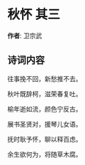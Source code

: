 # 秋怀  其三

**作者**: 卫宗武

## 诗词内容

往事挽不回，新愁推不去。

秋叶既辞柯，滋荣春复吐。

榆年逝如流，颜色宁反古。

展书圣贤对，援琴儿女语。

抚时耿予怀，聊以释百虑。

余生欲何为，将随草木腐。

